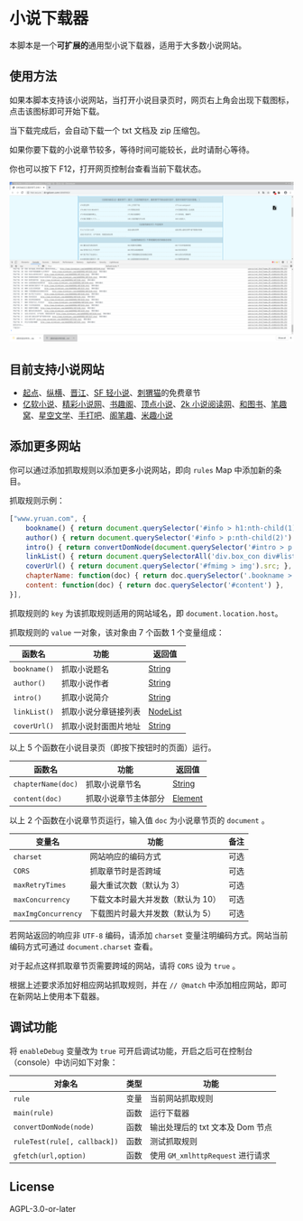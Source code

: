 # 小说下载器

本脚本是一个**可扩展的**通用型小说下载器，适用于大多数小说网站。

## 使用方法

如果本脚本支持该小说网站，当打开小说目录页时，网页右上角会出现下载图标，点击该图标即可开始下载。

当下载完成后，会自动下载一个 txt 文档及 zip 压缩包。

如果你要下载的小说章节较多，等待时间可能较长，此时请耐心等待。

你也可以按下 F12，打开网页控制台查看当前下载状态。

![demo](demo.png)

## 目前支持小说网站

- [起点](https://www.qidian.com/)、[纵横](http://www.zongheng.com/)、[晋江](http://www.jjwxc.net/)、[SF 轻小说](http://book.sfacg.com/)、[刺猬猫](https://www.ciweimao.com)的免费章节
- [亿软小说](http://www.yruan.com/)、[精彩小说网](https://www.jingcaiyuedu.com/)、[书趣阁](http://www.shuquge.com/)、[顶点小说](https://www.dingdiann.com/)、[2k 小说阅读网](https://www.fpzw.com/)、[和图书](https://www.hetushu.com/)、[笔趣窝](http://www.biquwo.org/)、[星空文学](http://www.xkzw.org/)、[手打吧](http://www.shouda8.com/)、[阁笔趣](http://www.gebiqu.com/)、[米趣小说](https://www.meegoq.com/)

## 添加更多网站

你可以通过添加抓取规则以添加更多小说网站，即向 `rules` Map 中添加新的条目。

抓取规则示例：

```javascript
["www.yruan.com", {
    bookname() { return document.querySelector('#info > h1:nth-child(1)').innerText.trim() },
    author() { return document.querySelector('#info > p:nth-child(2)').innerText.replace(/作\s+者:/, '').trim() },
    intro() { return convertDomNode(document.querySelector('#intro > p'))[0] },
    linkList() { return document.querySelectorAll('div.box_con div#list dl dd a') },
    coverUrl() { return document.querySelector('#fmimg > img').src; },
    chapterName: function(doc) { return doc.querySelector('.bookname > h1:nth-child(1)').innerText.trim() },
    content: function(doc) { return doc.querySelector('#content') },
}],
```

抓取规则的 `key` 为该抓取规则适用的网站域名，即 `document.location.host`。

抓取规则的 `value` 一对象，该对象由 7 个函数 1 个变量组成：

| 函数名       | 功能                 | 返回值                                                                                            |
| ------------ | -------------------- | ------------------------------------------------------------------------------------------------- |
| `bookname()` | 抓取小说题名         | [String](https://developer.mozilla.org/en-US/docs/Web/JavaScript/Reference/Global_Objects/String) |
| `author()`   | 抓取小说作者         | [String](https://developer.mozilla.org/en-US/docs/Web/JavaScript/Reference/Global_Objects/String) |
| `intro()`    | 抓取小说简介         | [String](https://developer.mozilla.org/en-US/docs/Web/JavaScript/Reference/Global_Objects/String) |
| `linkList()` | 抓取小说分章链接列表 | [NodeList](https://developer.mozilla.org/en-US/docs/Web/API/NodeList)                             |
| `coverUrl()` | 抓取小说封面图片地址 | [String](https://developer.mozilla.org/en-US/docs/Web/JavaScript/Reference/Global_Objects/String) |

以上 5 个函数在小说目录页（即按下按钮时的页面）运行。

| 函数名             | 功能                 | 返回值                                                                                            |
| ------------------ | -------------------- | ------------------------------------------------------------------------------------------------- |
| `chapterName(doc)` | 抓取小说章节名       | [String](https://developer.mozilla.org/en-US/docs/Web/JavaScript/Reference/Global_Objects/String) |
| `content(doc)`     | 抓取小说章节主体部分 | [Element](https://developer.mozilla.org/en-US/docs/Web/API/Element)                               |

以上 2 个函数在小说章节页运行，输入值 `doc` 为小说章节页的 `document` 。

| 变量名              | 功能                              | 备注 |
| ------------------- | --------------------------------- | ---- |
| `charset`           | 网站响应的编码方式                | 可选 |
| `CORS`              | 抓取章节时是否跨域                | 可选 |
| `maxRetryTimes`     | 最大重试次数（默认为 3）          | 可选 |
| `maxConcurrency`    | 下载文本时最大并发数（默认为 10） | 可选 |
| `maxImgConcurrency` | 下载图片时最大并发数（默认为 5）  | 可选 |

若网站返回的响应非 `UTF-8` 编码，请添加 `charset` 变量注明编码方式。网站当前编码方式可通过 `document.charset` 查看。

对于起点这样抓取章节页需要跨域的网站，请将 `CORS` 设为 `true` 。

根据上述要求添加好相应网站抓取规则，并在 `// @match` 中添加相应网站，即可在新网站上使用本下载器。

## 调试功能

将 `enableDebug` 变量改为 `true` 可开启调试功能，开启之后可在控制台（console）中访问如下对象：

| 对象名                       | 类型 | 功能                              |
| ---------------------------- | ---- | --------------------------------- |
| `rule`                       | 变量 | 当前网站抓取规则                  |
| `main(rule)`                 | 函数 | 运行下载器                        |
| `convertDomNode(node)`       | 函数 | 输出处理后的 txt 文本及 Dom 节点  |
| `ruleTest(rule[, callback])` | 函数 | 测试抓取规则                      |
| `gfetch(url,option)`         | 函数 | 使用 `GM_xmlhttpRequest` 进行请求 |

## License

AGPL-3.0-or-later
